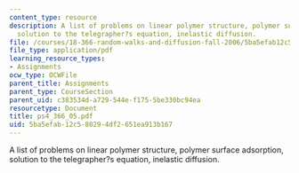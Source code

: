 ```yaml
---
content_type: resource
description: A list of problems on linear polymer structure, polymer surface adsorption,
  solution to the telegrapher?s equation, inelastic diffusion.
file: /courses/18-366-random-walks-and-diffusion-fall-2006/5ba5efab12c580294df2651ea913b167_ps4_366_05.pdf
file_type: application/pdf
learning_resource_types:
- Assignments
ocw_type: OCWFile
parent_title: Assignments
parent_type: CourseSection
parent_uid: c383534d-a729-544e-f175-5be330bc94ea
resourcetype: Document
title: ps4_366_05.pdf
uid: 5ba5efab-12c5-8029-4df2-651ea913b167
---
```

A list of problems on linear polymer structure, polymer surface adsorption, solution to the telegrapher?s equation, inelastic diffusion.

